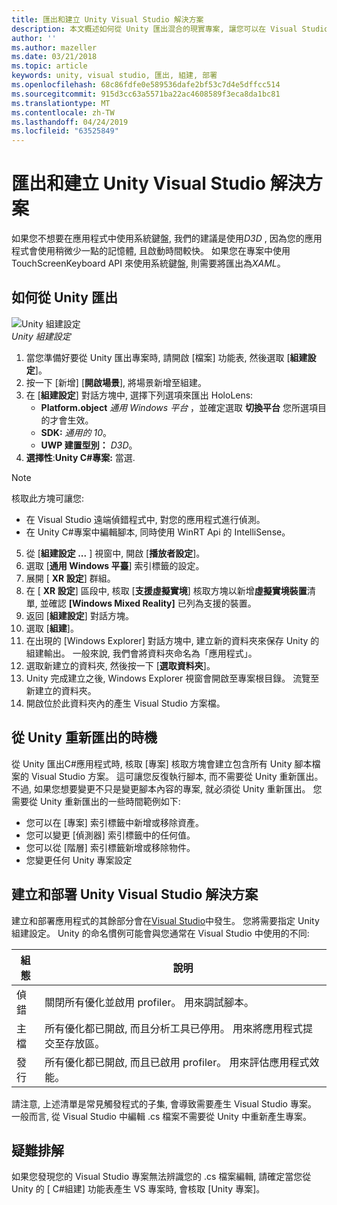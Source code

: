 ```yaml
---
title: 匯出和建立 Unity Visual Studio 解決方案
description: 本文概述如何從 Unity 匯出混合的現實專案, 讓您可以在 Visual Studio 中建立和部署。
author: ''
ms.author: mazeller
ms.date: 03/21/2018
ms.topic: article
keywords: unity, visual studio, 匯出, 組建, 部署
ms.openlocfilehash: 68c86fdfe0e589536dafe2bf53c7d4e5dffcc514
ms.sourcegitcommit: 915d3cc63a5571ba22ac4608589f3eca8da1bc81
ms.translationtype: MT
ms.contentlocale: zh-TW
ms.lasthandoff: 04/24/2019
ms.locfileid: "63525849"
---
```

# <a name="exporting-and-building-a-unity-visual-studio-solution"></a>匯出和建立 Unity Visual Studio 解決方案

如果您不想要在應用程式中使用系統鍵盤, 我們的建議是使用*D3D* , 因為您的應用程式會使用稍微少一點的記憶體, 且啟動時間較快。 如果您在專案中使用 TouchScreenKeyboard API 來使用系統鍵盤, 則需要將匯出為*XAML*。

## <a name="how-to-export-from-unity"></a>如何從 Unity 匯出

![Unity 組建設定](images/unitybuildsettings-300px.png)<br>
*Unity 組建設定*

1. 當您準備好要從 Unity 匯出專案時, 請開啟 [檔案] 功能表, 然後選取 [**組建設定**]。
2. 按一下 [新增] [**開啟場景**], 將場景新增至組建。
3. 在 [**組建設定**] 對話方塊中, 選擇下列選項來匯出 HoloLens:
   * **Platform.object** *通用 Windows 平台* ，並確定選取 **切換平台** 您所選項目的才會生效。
   * **SDK:**  *通用的 10*。
   * **UWP 建置型別：**  *D3D*。
4. **選擇性**:**Unity C#專案:** 當選.

>[!NOTE]
>核取此方塊可讓您:
>* 在 Visual Studio 遠端偵錯程式中, 對您的應用程式進行偵測。
>* 在 Unity C#專案中編輯腳本, 同時使用 WinRT Api 的 IntelliSense。

5. 從 [**組建設定 ...** ] 視窗中, 開啟 [**播放者設定**]。
6. 選取 [**通用 Windows 平臺**] 索引標籤的設定。
7. 展開 [ **XR 設定**] 群組。
8. 在 [ **XR 設定**] 區段中, 核取 [**支援虛擬實境**] 核取方塊以新增**虛擬實境裝置**清單, 並確認 **[Windows Mixed Reality]** 已列為支援的裝置。
9. 返回 [**組建設定**] 對話方塊。
10. 選取 [**組建**]。
11. 在出現的 [Windows Explorer] 對話方塊中, 建立新的資料夾來保存 Unity 的組建輸出。 一般來說, 我們會將資料夾命名為「應用程式」。
12. 選取新建立的資料夾, 然後按一下 [**選取資料夾**]。
13. Unity 完成建立之後, Windows Explorer 視窗會開啟至專案根目錄。 流覽至新建立的資料夾。
14. 開啟位於此資料夾內的產生 Visual Studio 方案檔。

## <a name="when-to-re-export-from-unity"></a>從 Unity 重新匯出的時機

從 Unity 匯出C#應用程式時, 核取 [專案] 核取方塊會建立包含所有 Unity 腳本檔案的 Visual Studio 方案。 這可讓您反復執行腳本, 而不需要從 Unity 重新匯出。 不過, 如果您想要變更不只是變更腳本內容的專案, 就必須從 Unity 重新匯出。 您需要從 Unity 重新匯出的一些時間範例如下:
* 您可以在 [專案] 索引標籤中新增或移除資產。
* 您可以變更 [偵測器] 索引標籤中的任何值。
* 您可以從 [階層] 索引標籤新增或移除物件。
* 您變更任何 Unity 專案設定

## <a name="building-and-deploying-a-unity-visual-studio-solution"></a>建立和部署 Unity Visual Studio 解決方案

建立和部署應用程式的其餘部分會在[Visual Studio](using-visual-studio.md)中發生。 您將需要指定 Unity 組建設定。 Unity 的命名慣例可能會與您通常在 Visual Studio 中使用的不同:

|  組態  |  說明 | 
|----------|----------|
|  偵錯  |  關閉所有優化並啟用 profiler。 用來調試腳本。 | 
|  主檔  |  所有優化都已開啟, 而且分析工具已停用。 用來將應用程式提交至存放區。 | 
|  發行  |  所有優化都已開啟, 而且已啟用 profiler。 用來評估應用程式效能。 | 

請注意, 上述清單是常見觸發程式的子集, 會導致需要產生 Visual Studio 專案。 一般而言, 從 Visual Studio 中編輯 .cs 檔案不需要從 Unity 中重新產生專案。

## <a name="troubleshooting"></a>疑難排解

如果您發現您的 Visual Studio 專案無法辨識您的 .cs 檔案編輯, 請確定當您從 Unity 的 [ C#組建] 功能表產生 VS 專案時, 會核取 [Unity 專案]。
